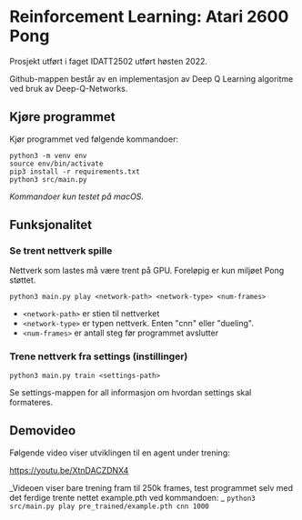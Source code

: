 # Reinforcement Learning: Atari 2600 Pong
Prosjekt utført i faget IDATT2502 utført høsten 2022.

Github-mappen  består av en implementasjon av Deep Q Learning algoritme ved bruk av Deep-Q-Networks.

## Kjøre programmet
Kjør programmet ved følgende kommandoer:

```
python3 -m venv env
source env/bin/activate
pip3 install -r requirements.txt
python3 src/main.py
```

_Kommandoer kun testet på macOS._

## Funksjonalitet
### Se trent nettverk spille
Nettverk som lastes må være trent på GPU. Foreløpig er kun miljøet Pong støttet.

`python3 main.py play <network-path> <network-type> <num-frames>`

* `<network-path>` er stien til nettverket
* `<network-type>` er typen nettverk. Enten "cnn" eller "dueling".
* `<num-frames>` er antall steg før programmet avslutter

### Trene nettverk fra settings (instillinger)
`python3 main.py train <settings-path>`

Se settings-mappen for all informasjon om hvordan settings skal formateres.

## Demovideo
Følgende video viser utviklingen til en agent under trening:

https://youtu.be/XtnDACZDNX4

_Videoen viser bare trening fram til 250k frames, test programmet selv med det ferdige trente nettet example.pth 
ved kommandoen: _ `python3 src/main.py play pre_trained/example.pth cnn 1000`

